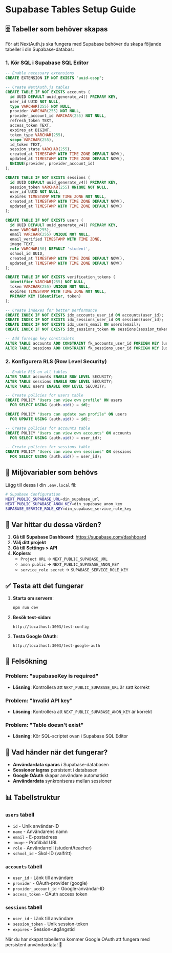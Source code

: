 # Supabase Tables Setup Guide

## 🗄️ Tabeller som behöver skapas

För att NextAuth.js ska fungera med Supabase behöver du skapa följande tabeller i din Supabase-databas:

### 1. Kör SQL i Supabase SQL Editor

```sql
-- Enable necessary extensions
CREATE EXTENSION IF NOT EXISTS "uuid-ossp";

-- Create NextAuth.js tables
CREATE TABLE IF NOT EXISTS accounts (
  id UUID DEFAULT uuid_generate_v4() PRIMARY KEY,
  user_id UUID NOT NULL,
  type VARCHAR(255) NOT NULL,
  provider VARCHAR(255) NOT NULL,
  provider_account_id VARCHAR(255) NOT NULL,
  refresh_token TEXT,
  access_token TEXT,
  expires_at BIGINT,
  token_type VARCHAR(255),
  scope VARCHAR(255),
  id_token TEXT,
  session_state VARCHAR(255),
  created_at TIMESTAMP WITH TIME ZONE DEFAULT NOW(),
  updated_at TIMESTAMP WITH TIME ZONE DEFAULT NOW(),
  UNIQUE(provider, provider_account_id)
);

CREATE TABLE IF NOT EXISTS sessions (
  id UUID DEFAULT uuid_generate_v4() PRIMARY KEY,
  session_token VARCHAR(255) UNIQUE NOT NULL,
  user_id UUID NOT NULL,
  expires TIMESTAMP WITH TIME ZONE NOT NULL,
  created_at TIMESTAMP WITH TIME ZONE DEFAULT NOW(),
  updated_at TIMESTAMP WITH TIME ZONE DEFAULT NOW()
);

CREATE TABLE IF NOT EXISTS users (
  id UUID DEFAULT uuid_generate_v4() PRIMARY KEY,
  name VARCHAR(255),
  email VARCHAR(255) UNIQUE NOT NULL,
  email_verified TIMESTAMP WITH TIME ZONE,
  image TEXT,
  role VARCHAR(50) DEFAULT 'student',
  school_id UUID,
  created_at TIMESTAMP WITH TIME ZONE DEFAULT NOW(),
  updated_at TIMESTAMP WITH TIME ZONE DEFAULT NOW()
);

CREATE TABLE IF NOT EXISTS verification_tokens (
  identifier VARCHAR(255) NOT NULL,
  token VARCHAR(255) UNIQUE NOT NULL,
  expires TIMESTAMP WITH TIME ZONE NOT NULL,
  PRIMARY KEY (identifier, token)
);

-- Create indexes for better performance
CREATE INDEX IF NOT EXISTS idx_accounts_user_id ON accounts(user_id);
CREATE INDEX IF NOT EXISTS idx_sessions_user_id ON sessions(user_id);
CREATE INDEX IF NOT EXISTS idx_users_email ON users(email);
CREATE INDEX IF NOT EXISTS idx_sessions_token ON sessions(session_token);

-- Add foreign key constraints
ALTER TABLE accounts ADD CONSTRAINT fk_accounts_user_id FOREIGN KEY (user_id) REFERENCES users(id) ON DELETE CASCADE;
ALTER TABLE sessions ADD CONSTRAINT fk_sessions_user_id FOREIGN KEY (user_id) REFERENCES users(id) ON DELETE CASCADE;
```

### 2. Konfigurera RLS (Row Level Security)

```sql
-- Enable RLS on all tables
ALTER TABLE accounts ENABLE ROW LEVEL SECURITY;
ALTER TABLE sessions ENABLE ROW LEVEL SECURITY;
ALTER TABLE users ENABLE ROW LEVEL SECURITY;

-- Create policies for users table
CREATE POLICY "Users can view own profile" ON users
  FOR SELECT USING (auth.uid() = id);

CREATE POLICY "Users can update own profile" ON users
  FOR UPDATE USING (auth.uid() = id);

-- Create policies for accounts table
CREATE POLICY "Users can view own accounts" ON accounts
  FOR SELECT USING (auth.uid() = user_id);

-- Create policies for sessions table
CREATE POLICY "Users can view own sessions" ON sessions
  FOR SELECT USING (auth.uid() = user_id);
```

## 🔧 Miljövariabler som behövs

Lägg till dessa i din `.env.local` fil:

```bash
# Supabase Configuration
NEXT_PUBLIC_SUPABASE_URL=din_supabase_url
NEXT_PUBLIC_SUPABASE_ANON_KEY=din_supabase_anon_key
SUPABASE_SERVICE_ROLE_KEY=din_supabase_service_role_key
```

## 📍 Var hittar du dessa värden?

1. **Gå till Supabase Dashboard**: https://supabase.com/dashboard
2. **Välj ditt projekt**
3. **Gå till Settings > API**
4. **Kopiera**:
   - `Project URL` → `NEXT_PUBLIC_SUPABASE_URL`
   - `anon public` → `NEXT_PUBLIC_SUPABASE_ANON_KEY`
   - `service_role secret` → `SUPABASE_SERVICE_ROLE_KEY`

## ✅ Testa att det fungerar

1. **Starta om servern**:
   ```bash
   npm run dev
   ```

2. **Besök test-sidan**:
   ```
   http://localhost:3003/test-config
   ```

3. **Testa Google OAuth**:
   ```
   http://localhost:3003/test-google-auth
   ```

## 🚨 Felsökning

### Problem: "supabaseKey is required"
- **Lösning**: Kontrollera att `NEXT_PUBLIC_SUPABASE_URL` är satt korrekt

### Problem: "Invalid API key"
- **Lösning**: Kontrollera att `NEXT_PUBLIC_SUPABASE_ANON_KEY` är korrekt

### Problem: "Table doesn't exist"
- **Lösning**: Kör SQL-scriptet ovan i Supabase SQL Editor

## 🎯 Vad händer när det fungerar?

- **Användardata sparas** i Supabase-databasen
- **Sessioner lagras** persistent i databasen
- **Google OAuth** skapar användare automatiskt
- **Användardata** synkroniseras mellan sessioner

## 📊 Tabellstruktur

### `users` tabell
- `id` - Unik användar-ID
- `name` - Användarens namn
- `email` - E-postadress
- `image` - Profilbild URL
- `role` - Användarroll (student/teacher)
- `school_id` - Skol-ID (valfritt)

### `accounts` tabell
- `user_id` - Länk till användare
- `provider` - OAuth-provider (google)
- `provider_account_id` - Google-användar-ID
- `access_token` - OAuth access token

### `sessions` tabell
- `user_id` - Länk till användare
- `session_token` - Unik session-token
- `expires` - Session-utgångstid

När du har skapat tabellerna kommer Google OAuth att fungera med persistent användardata! 🚀
